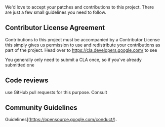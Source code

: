 We'd love to accept your patches and contributions to this project. There are
just a few small guidelines you need to follow.
## Contributor License Agreement
Contributions to this project must be accompanied by a Contributor License
this simply gives us permission to use and redistribute your contributions as
part of the project. Head over to <https://cla.developers.google.com/> to see

You generally only need to submit a CLA once, so if you've already submitted one
## Code reviews

use GitHub pull requests for this purpose. Consult

## Community Guidelines
Guidelines](https://opensource.google.com/conduct/).
